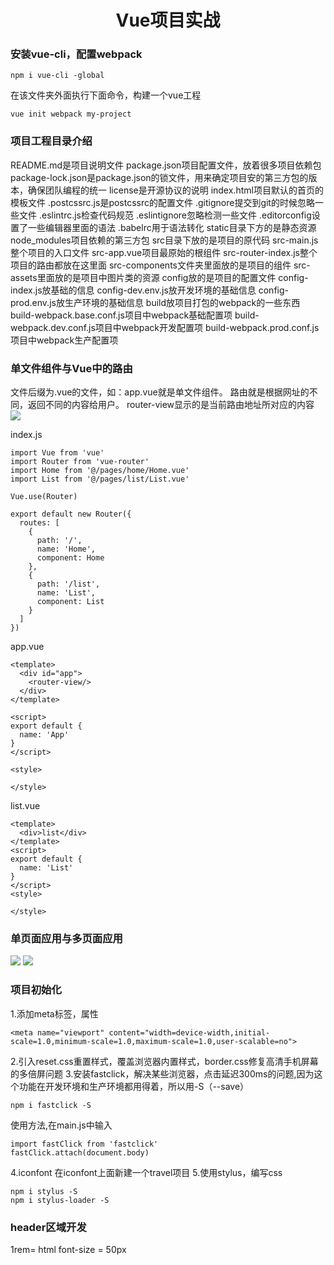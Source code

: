 <h1 style="text-align:center">Vue项目实战</h1>

### 安装vue-cli，配置webpack

	npm i vue-cli -global
在该文件夹外面执行下面命令，构建一个vue工程

	vue init webpack my-project

### 项目工程目录介绍
README.md是项目说明文件
package.json项目配置文件，放着很多项目依赖包
package-lock.json是package.json的锁文件，用来确定项目安的第三方包的版本，确保团队编程的统一
license是开源协议的说明
index.html项目默认的首页的模板文件
.postcssrc.js是postcssrc的配置文件
.gitignore提交到git的时候忽略一些文件
.eslintrc.js检查代码规范
.eslintignore忽略检测一些文件
.editorconfig设置了一些编辑器里面的语法
.babelrc用于语法转化
static目录下方的是静态资源
node_modules项目依赖的第三方包
src目录下放的是项目的原代码
src-main.js整个项目的入口文件
src-app.vue项目最原始的根组件
src-router-index.js整个项目的路由都放在这里面
src-components文件夹里面放的是项目的组件
src-assets里面放的是项目中图片类的资源
config放的是项目的配置文件
config-index.js放基础的信息
config-dev.env.js放开发环境的基础信息
config-prod.env.js放生产环境的基础信息
build放项目打包的webpack的一些东西
build-webpack.base.conf.js项目中webpack基础配置项
build-webpack.dev.conf.js项目中webpack开发配置项
build-webpack.prod.conf.js项目中webpack生产配置项

### 单文件组件与Vue中的路由
 文件后缀为.vue的文件，如：app.vue就是单文件组件。
 路由就是根据网址的不同，返回不同的内容给用户。
router-view显示的是当前路由地址所对应的内容
![](https://i.imgur.com/yZdeYbm.jpg)

index.js

	import Vue from 'vue'
	import Router from 'vue-router'
	import Home from '@/pages/home/Home.vue'
	import List from '@/pages/list/List.vue'
	
	Vue.use(Router)
	
	export default new Router({
	  routes: [
	    {
	      path: '/',
	      name: 'Home',
	      component: Home
	    },
	    {
	      path: '/list',
	      name: 'List',
	      component: List
	    }
	  ]
	})

app.vue

	<template>
	  <div id="app">
	    <router-view/>
	  </div>
	</template>
	
	<script>
	export default {
	  name: 'App'
	}
	</script>
	
	<style>
	
	</style>

list.vue

	<template>
	  <div>list</div>
	</template>
	<script>
	export default {
	  name: 'List'
	}
	</script>
	<style>
	
	</style>


### 单页面应用与多页面应用
![](https://i.imgur.com/WvSVc48.jpg)
![](https://i.imgur.com/Vcvs4K9.jpg)

### 项目初始化

1.添加meta标签，属性

	<meta name="viewport" content="width=device-width,initial-scale=1.0,minimum-scale=1.0,maximum-scale=1.0,user-scalable=no">
2.引入reset.css重置样式，覆盖浏览器内置样式，border.css修复高清手机屏幕的多倍屏问题
3.安装fastclick，解决某些浏览器，点击延迟300ms的问题,因为这个功能在开发环境和生产环境都用得着，所以用-S（--save）

	npm i fastclick -S

使用方法,在main.js中输入
	
	import fastClick from 'fastclick'
	fastClick.attach(document.body)

4.iconfont
在iconfont上面新建一个travel项目
5.使用stylus，编写css

	npm i stylus -S
	npm i stylus-loader -S

### header区域开发
1rem= html font-size = 50px

